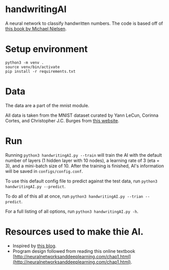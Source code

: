 # handwritingAI
A neural network to classify handwritten numbers. The code
is based off of [this book by Michael Nielsen](http://neuralnetworksanddeeplearning.com/chap1.html).

# Setup environment
```
python3 -m venv .
source venv/bin/activate
pip install -r requirements.txt
```

# Data
The data are a part of the mnist module.

All data is taken from the MNIST dataset curated by Yann LeCun, Corinna Cortes, and Christopher J.C. Burges from [this website](http://yann.lecun.com/exdb/mnist/).

# Run
Running `python3 handwritingAI.py --train` will train the AI with the default number of layers (1 hidden layer with 10 nodes), a learning rate of 3 (eta = 3), and a mini-batch size of 10. After the training is finished, AI's information will be saved in `configs/config.conf`.

To use this default config file to predict against the test data, run `python3 handwritingAI.py --predict`.

To do all of this all at once, run `python3 handwritingAI.py --trian --predict`.

For a full listing of all options, run `python3 handwritingAI.py -h`.

# Resources used to make thie AI.
* Inspired by [this blog](https://towardsdatascience.com/how-to-build-your-own-neural-network-from-scratch-in-python-68998a08e4f6).
* Program design followed from reading this online textbook [http://neuralnetworksanddeeplearning.com/chap1.html](http://neuralnetworksanddeeplearning.com/chap1.html).
